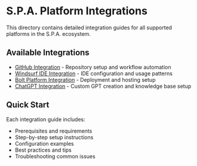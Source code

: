 
# S.P.A. Platform Integrations

This directory contains detailed integration guides for all supported platforms in the S.P.A. ecosystem.

## Available Integrations
- [GitHub Integration](./GitHub_Integration.md) - Repository setup and workflow automation
- [Windsurf IDE Integration](./Windsurf_Integration.md) - IDE configuration and usage patterns
- [Bolt Platform Integration](./Bolt_Integration.md) - Deployment and hosting setup
- [ChatGPT Integration](./ChatGPT_Integration.md) - Custom GPT creation and knowledge base setup

## Quick Start
Each integration guide includes:
- Prerequisites and requirements
- Step-by-step setup instructions
- Configuration examples
- Best practices and tips
- Troubleshooting common issues
